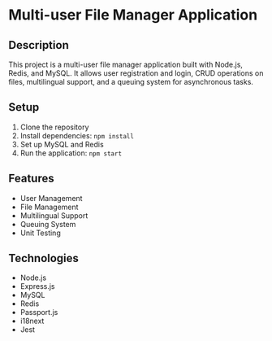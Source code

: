 # Multi-user File Manager Application

## Description
This project is a multi-user file manager application built with Node.js, Redis, and MySQL. It allows user registration and login, CRUD operations on files, multilingual support, and a queuing system for asynchronous tasks.

## Setup
1. Clone the repository
2. Install dependencies: `npm install`
3. Set up MySQL and Redis
4. Run the application: `npm start`

## Features
- User Management
- File Management
- Multilingual Support
- Queuing System
- Unit Testing

## Technologies
- Node.js
- Express.js
- MySQL
- Redis
- Passport.js
- i18next
- Jest

